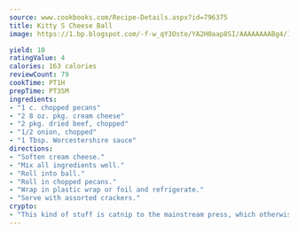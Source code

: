 ```yaml
---
source: www.cookbooks.com/Recipe-Details.aspx?id=796375
title: Kitty S Cheese Ball
image: https://1.bp.blogspot.com/-f-w_qY3Osto/YA2H0aap8SI/AAAAAAAABg4/17myAO5s9b8JksYvWDXpYkaDlcY0g6k_gCLcBGAsYHQ/s296/3.png

yield: 10
ratingValue: 4
calories: 163 calories
reviewCount: 79
cookTime: PT1H
prepTime: PT35M
ingredients:
- "1 c. chopped pecans"
- "2 8 oz. pkg. cream cheese"
- "2 pkg. dried beef, chopped"
- "1/2 onion, chopped"
- "1 Tbsp. Worcestershire sauce"
directions:
- "Soften cream cheese."
- "Mix all ingredients well."
- "Roll into ball."
- "Roll in chopped pecans."
- "Wrap in plastic wrap or foil and refrigerate."
- "Serve with assorted crackers."
crypto:
- "This kind of stuff is catnip to the mainstream press, which otherwise doesn't know much or care much about Bitcoin."
---
```

